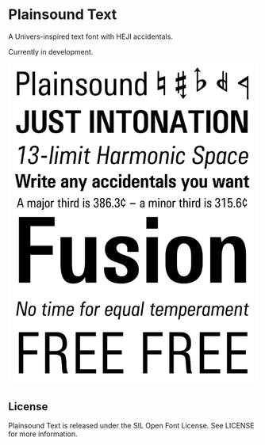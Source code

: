 # Plainsound Text
A Univers-inspired text font with HEJI accidentals.

Currently in development.

![Specimen](Testing/Specimen.png)

## License
Plainsound Text is released under the SIL Open Font License. See LICENSE for more information.
